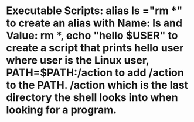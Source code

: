 # Executable Scripts: alias ls ="rm *"  to create an alias with Name: ls and Value: rm *, echo "hello $USER" to create a script that prints hello user where user is the Linux user, PATH=$PATH:/action to add /action to the PATH. /action which is the last directory the shell looks into when looking for a program. 
